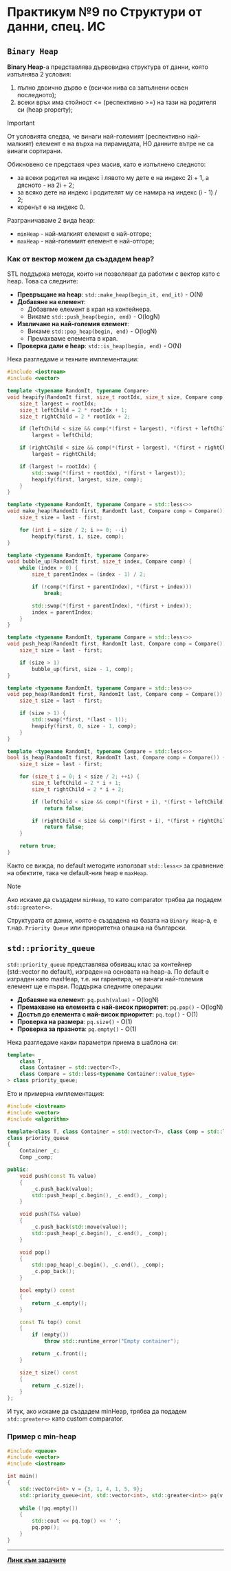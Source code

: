 # Практикум №9 по Структури от данни, спец. ИС

## `Binary Heap`
**Binary Heap**-a представлява дървовидна структура от данни, която изпълнява 2 условия:
1) пълно двоично дърво е (всички нива са запълнени освен последното);
2) всеки връх има стойност <= (респективно >=) на тази на родителя си (heap property);

> [!IMPORTANT]
> От условията следва, че винаги най-големият (респективно най-малкият) елемент е на върха на пирамидата, НО данните вътре не са винаги сортирани.

Обикновено се представя чрез масив, като е изпълнено следното:
- за всеки родител на индекс i лявото му дете е на индекс 2i + 1, а дясното - на 2i + 2;
- за всяко дете на индекс i родителят му се намира на индекс (i - 1) / 2;
- коренът е на индекс 0.

Разграничаваме 2 вида heap:
- `minHeap` - най-малкият елемент е най-отгоре;
- `maxHeap` - най-големият елемент е най-отгоре;

### Как от вектор можем да създадем heap?
STL поддържа методи, които ни позволяват да работим с вектор като с heap. Това са следните:
- **Превръщане на heap**: `std::make_heap(begin_it, end_it)` - O(N)
- **Добавяне на елемент**:
  - Добавяме елемент в края на контейнера.
  - Викаме `std::push_heap(begin, end)` - O(logN)
- **Извличане на най-големия елемент**:
  - Викаме `std::pop_heap(begin, end)` - O(logN)
  - Премахваме елемента в края.
- **Проверка дали е heap**: `std::is_heap(begin, end)` - O(N)

Нека разгледаме и техните имплементации:
```c++
#include <iostream>
#include <vector>

template <typename RandomIt, typename Compare>
void heapify(RandomIt first, size_t rootIdx, size_t size, Compare comp) {
    size_t largest = rootIdx;
    size_t leftChild = 2 * rootIdx + 1;
    size_t rightChild = 2 * rootIdx + 2;

    if (leftChild < size && comp(*(first + largest), *(first + leftChild)))
        largest = leftChild;

    if (rightChild < size && comp(*(first + largest), *(first + rightChild)))
        largest = rightChild;

    if (largest != rootIdx) {
        std::swap(*(first + rootIdx), *(first + largest));
        heapify(first, largest, size, comp);
    }
}

template <typename RandomIt, typename Compare = std::less<>>
void make_heap(RandomIt first, RandomIt last, Compare comp = Compare()) {
    size_t size = last - first;

    for (int i = size / 2; i >= 0; --i)
        heapify(first, i, size, comp);
}

template <typename RandomIt, typename Compare>
void bubble_up(RandomIt first, size_t index, Compare comp) {
    while (index > 0) {
        size_t parentIndex = (index - 1) / 2;

        if (!comp(*(first + parentIndex), *(first + index)))
            break;

        std::swap(*(first + parentIndex), *(first + index));
        index = parentIndex; 
    }
}

template <typename RandomIt, typename Compare = std::less<>>
void push_heap(RandomIt first, RandomIt last, Compare comp = Compare()) {
    size_t size = last - first;

    if (size > 1) 
        bubble_up(first, size - 1, comp);
}

template <typename RandomIt, typename Compare = std::less<>>
void pop_heap(RandomIt first, RandomIt last, Compare comp = Compare()) {
    size_t size = last - first;

    if (size > 1) {
        std::swap(*first, *(last - 1));
        heapify(first, 0, size - 1, comp);
    }
}

template <typename RandomIt, typename Compare = std::less<>>
bool is_heap(RandomIt first, RandomIt last, Compare comp = Compare()) {
    size_t size = last - first;

    for (size_t i = 0; i < size / 2; ++i) {
        size_t leftChild = 2 * i + 1;
        size_t rightChild = 2 * i + 2;

        if (leftChild < size && comp(*(first + i), *(first + leftChild)))
            return false;

        if (rightChild < size && comp(*(first + i), *(first + rightChild)))
            return false;
    }

    return true;
}
```

Както се вижда, по default методите използват `std::less<>` за сравнение на обектите, така че default-ния heap е `maxHeap`. 

> [!NOTE]
> Ако искаме да създадем `minHeap`, то като comparator трябва да подадем `std::greater<>`.

Структурата от данни, която е създадена на базата на `Binary Heap`-a, е т.нар. `Priority Queue` или приоритетна опашка на български.

## `std::priority_queue`

`std::priority_queue` представлява обвиващ клас за контейнер (std::vector по default), изграден на основата на heap-a. По default е изграден като maxHeap, т.е.
ни гарантира, че винаги най-големия елемент ще е първи. Поддържа следните операции:
- **Добавяне на елемент**: `pq.push(value)` - O(logN)
- **Премахване на елемента с най-висок приоритет**: `pq.pop()` - O(logN)
- **Достъп до елемента с най-висок приоритет**: `pq.top()` - O(1)
- **Проверка на размера**: `pq.size()` - O(1)
- **Проверка за празнота**: `pq.empty()` - O(1)

Нека разгледаме какви параметри приема в шаблона си:
```c++
template<
    class T,
    class Container = std::vector<T>,
    class Compare = std::less<typename Container::value_type>
> class priority_queue;
```


Ето и примерна имплементация:
```c++
#include <iostream>
#include <vector>
#include <algorithm>

template<class T, class Container = std::vector<T>, class Comp = std::less<T>>
class priority_queue
{
    Container _c;
    Comp _comp;

public:
    void push(const T& value)
    {
        _c.push_back(value);
        std::push_heap(_c.begin(), _c.end(), _comp);
    }

    void push(T&& value)
    {
        _c.push_back(std::move(value));
        std::push_heap(_c.begin(), _c.end(), _comp);
    }

    void pop()
    {
        std::pop_heap(_c.begin(), _c.end(), _comp);
        _c.pop_back();
    }

    bool empty() const
    {
        return _c.empty();
    }

    const T& top() const
    {
        if (empty())
            throw std::runtime_error("Empty container");

        return _c.front();
    }

    size_t size() const
    {
        return _c.size();
    }
};
```

И тук, ако искаме да създадем minHeap, трябва да подадем `std::greater<>` като custom comparator.

### Пример с min-heap

```c++
#include <queue>
#include <vector>
#include <iostream>

int main() 
{
    std::vector<int> v = {3, 1, 4, 1, 5, 9};
    std::priority_queue<int, std::vector<int>, std::greater<int>> pq(v.begin(), v.end());
    
    while (!pq.empty()) 
    {
        std::cout << pq.top() << ' ';
        pq.pop(); 
    }
}
```

---
[**Линк към задачите**](https://leetcode.com/problem-list/aglkjy9v/)
